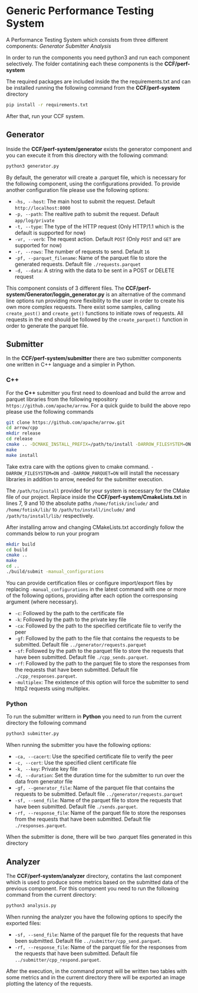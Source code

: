 # Generic Performance Testing System

A Performance Testing System which consists from three different components:
_Generator_
_Submitter_
_Analysis_

In order to run the components you need python3 and run each component selectively. The folder contatining each these components is the **CCF/perf-system**

The required packages are included inside the the requirements.txt and can be installed running the following command from the **CCF/perf-system** directory

```sh
pip install -r requirements.txt
```

After that, run your CCF system.

## Generator

Inside the **CCF/perf-system/generator** exists the generator component and you can execute it from this directory with the following command:

```sh
python3 generator.py
```

By default, the generator will create a .parquet file, which is necessary for the following component, using the configurations provided. To provide another configuration file please use the following options:

- `-hs, --host`: The main host to submit the request. Default `http://localhost:8000`
- `-p, --path`: The realtive path to submit the request. Default `app/log/private`
- `-t, --type`: The type of the HTTP request (Only HTTP/1.1 which is the default is supported for now)
- `-vr, --verb`: The request action. Default `POST` (Only `POST` and `GET` are supported for now)
- `-r, --rows`: The number of requests to send. Default `16`
- `-pf, --parquet_filename`: Name of the parquet file to store the generated requests. Default file `./requests.parquet`
- `-d, --data`: A string with the data to be sent in a POST or DELETE request

This component consists of 3 different files. The **CCF/perf-system/Generator/loggin_generator.py** is an alternative of the command line options run providing more flexibility to the user in order to create his own more complex requests. There exist some samples, calling `create_post()` and `create_get()` functions to initiate rows of requests. All requests in the end should be followed by the `create_parquet()` function in order to generate the parquet file.

## Submitter

In the **CCF/perf-system/submitter** there are two submitter components one written in C++ language and a simpler in Python.

### C++

For the **C++** submitter you first need to download and build the arrow and parquet libraries from the following repository `https://github.com/apache/arrow`.
For a quick guide to build the above repo please use the following commands   
```sh
git clone https://github.com/apache/arrow.git
cd arrow/cpp
mkdir release
cd release
cmake .. -DCMAKE_INSTALL_PREFIX=/path/to/install -DARROW_FILESYSTEM=ON -DARROW_PARQUET=ON
make
make install
```
Take extra care with the options given to cmake command. `-DARROW_FILESYSTEM=ON` and `-DARROW_PARQUET=ON` will install the necessary libraries in addition to arrow, needed for the submitter execution. 

The `/path/to/install` provided for your system is necessary for the CMake file of our project. Replace inside the **CCF/perf-system/CmakeLists.txt** in lines 7, 9 and 10 the absolute paths `/home/fotisk/include/` and `/home/fotisk/lib/` to `/path/to/install/include/` and `/path/to/install/lib/` respectively.

After installing arrow and changing CMakeLists.txt accordingly follow the commands below to run your program
```sh
mkdir build
cd build
cmake ..
make
cd ..
./build/submit -manual_configurations
```
You can provide certification files or configure import/export files by replacing `-manual_configurations` in the latest command with one or more of the following options, providing after each option the corresponsing argument (where necessary).

- `-c`: Followed by the path to the certificate file 
- `-k`: Followed by the path to the private key file
- `-ca`: Followed by the path to the specified certificate file to verify the peer
- `-gf`: Followed by the path to the file that contains the requests to be submitted. Default file `../generator/requests.parquet`
- `-sf`: Followed by the path to the parquet file to store the requests that have been submitted. Default file `./cpp_sends.parquet`.
- `-rf`: Followed by the path to the parquet file to store the responses from the requests that have been submitted. Default file `./cpp_responses.parquet`.
- `-multiplex`: The existence of this option will force the submitter to send http2 requests using multiplex.


### Python 

To run the submitter writtern in **Python** you need to run from the current directory the following command

```sh
python3 submitter.py
```

When running the submitter you have the following options:

- `-ca, --cacert`: Use the specified certificate file to verify the peer
- `-c, --cert`: Use the specified client certificate file
- `-k, --key`: Private key file
- `-d, --duration`: Set the duration time for the submitter to run over the data from generator file
- `-gf, --generator_file`: Name of the parquet file that contains the requests to be submitted. Default file `../generator/requests.parquet`
- `-sf, --send_file`: Name of the parquet file to store the requests that have been submitted. Default file `./sends.parquet`.
- `-rf, --response_file`: Name of the parquet file to store the responses from the requests that have been submitted. Default file `./responses.parquet`.

When the submitter is done, there will be two .parquet files generated in this directory

## Analyzer

The **CCF/perf-system/analyzer** directory, contatins the last component which is used to produce some metrics based on the submitted data of the previous component. For this component you need to run the following command from the current directory:

```sh
python3 analysis.py
```

When running the analyzer you have the following options to specify the exported files:

- `-sf, --send_file`: Name of the parquet file for the requests that have been submitted. Default file `../submitter/cpp_send.parquet`.
- `-rf, --response_file`: Name of the parquet file for the responses from the requests that have been submitted. Default file `../submitter/cpp_respond.parquet`.

After the execution, in the command prompt will be written two tables with some metrics and in the current directory there will be exported an image plotting the latency of the requests.